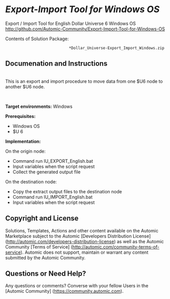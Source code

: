 *Export-Import Tool for Windows OS*
=============


Export / Import Tool for English Dollar Universe 6 Windows OS
http://github.com/Automic-Community/Export-Import-Tool-for-Windows-OS

<!-- List of attached files -->
Contents of Solution Package:

						
								*Dollar_Universe-Export_Import_Windows.zip
								
						


Documenation and Instructions
---

<p><br class="clear" /> <span><span><span><span>This is an export and import procedure to move data from one $U6 node to another $U6 node.</span></span></span></span></p>
<p>&nbsp;</p>
<p><strong class="title">Target environments:</strong> Windows</p>
<p><strong class="title">Prerequisites:</strong></p>
<ul>
<li>Windows OS</li>
<li>$U 6</li>
</ul>
<p><strong class="title">Implementation:</strong></p>
<p>On the origin node:</p>
<ul>
<li>Command run IU_EXPORT_English.bat</li>
<li>Input variables when the script request</li>
<li>Collect the generated output file</li>
</ul>
<p>On the destination node:</p>
<ul>
<li>Copy the extract output files to the destination node</li>
<li>Command run IU_IMPORT_English.bat</li>
<li>Input variables when the script request</li>
</ul>

Copyright and License
---

Solutions, Templates, Actions and other content available on the Automic Marketplace subject to the Automic [Developers Distribution License] (http://automic.com/developers-distribution-license) as well as the Automic Community [Terms of Service] (http://automic.com/community-terms-of-service).
Automic does not support, maintain or warrant any content submitted by the Automic Community.



Questions or Need Help? 
---
Any questions or comments? Converse with your fellow Users in the [Automic Community] (https://community.automic.com).